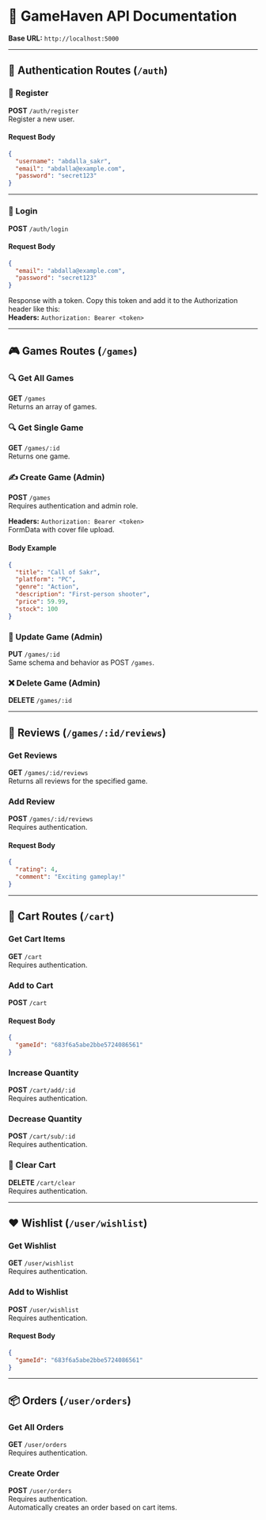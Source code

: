 # 📘 GameHaven API Documentation

**Base URL:** `http://localhost:5000`

---

## 📌 Authentication Routes (`/auth`)

### 🔐 Register

**POST** `/auth/register`  
Register a new user.

#### Request Body

```json
{
  "username": "abdalla_sakr",
  "email": "abdalla@example.com",
  "password": "secret123"
}
```

---

### 🔑 Login

**POST** `/auth/login`

#### Request Body

```json
{
  "email": "abdalla@example.com",
  "password": "secret123"
}
```

Response with a token. Copy this token and add it to the Authorization header like this:  
**Headers:** `Authorization: Bearer <token>`

---

## 🎮 Games Routes (`/games`)

### 🔍 Get All Games

**GET** `/games`  
Returns an array of games.

### 🔍 Get Single Game

**GET** `/games/:id`  
Returns one game.

### ✍️ Create Game (Admin)

**POST** `/games`  
Requires authentication and admin role.

**Headers:** `Authorization: Bearer <token>`  
FormData with cover file upload.

#### Body Example

```json
{
  "title": "Call of Sakr",
  "platform": "PC",
  "genre": "Action",
  "description": "First-person shooter",
  "price": 59.99,
  "stock": 100
}
```

### 🔄 Update Game (Admin)

**PUT** `/games/:id`  
Same schema and behavior as POST `/games`.

### ❌ Delete Game (Admin)

**DELETE** `/games/:id`

---

## 💬 Reviews (`/games/:id/reviews`)

### Get Reviews

**GET** `/games/:id/reviews`  
Returns all reviews for the specified game.

### Add Review

**POST** `/games/:id/reviews`  
Requires authentication.

#### Request Body

```json
{
  "rating": 4,
  "comment": "Exciting gameplay!"
}
```

---

## 🛒 Cart Routes (`/cart`)

### Get Cart Items

**GET** `/cart`  
Requires authentication.

### Add to Cart

**POST** `/cart`

#### Request Body

```json
{
  "gameId": "683f6a5abe2bbe5724086561"
}
```

### Increase Quantity

**POST** `/cart/add/:id`  
Requires authentication.

### Decrease Quantity

**POST** `/cart/sub/:id`  
Requires authentication.

### 🧹 Clear Cart

**DELETE** `/cart/clear`  
Requires authentication.

---

## ❤️ Wishlist (`/user/wishlist`)

### Get Wishlist

**GET** `/user/wishlist`  
Requires authentication.

### Add to Wishlist

**POST** `/user/wishlist`  
Requires authentication.

#### Request Body

```json
{
  "gameId": "683f6a5abe2bbe5724086561"
}
```

---

## 📦 Orders (`/user/orders`)

### Get All Orders

**GET** `/user/orders`  
Requires authentication.

### Create Order

**POST** `/user/orders`  
Requires authentication.  
Automatically creates an order based on cart items.
